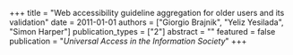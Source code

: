+++
title = "Web accessibility guideline aggregation for older users and its validation"
date = 2011-01-01
authors = ["Giorgio Brajnik", "Yeliz Yesilada", "Simon Harper"]
publication_types = ["2"]
abstract = ""
featured = false
publication = "*Universal Access in the Information Society*"
+++

